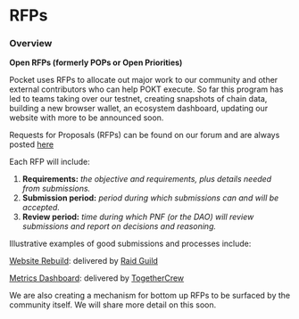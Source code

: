 # RFPs

### **Overview**&#x20;

**Open RFPs (formerly POPs or Open Priorities)**

Pocket uses RFPs to allocate out major work to our community and other external contributors who can help POKT execute. So far this program has led to teams taking over our testnet, creating snapshots of chain data, building a new browser wallet, an ecosystem dashboard, updating our website with more to be announced soon.

Requests for Proposals (RFPs) can be found on our forum and are always posted [here](https://forum.pokt.network/c/build/pop/120)

Each RFP will include:

1. **Requirements:** _the objective and requirements, plus details needed from submissions._
2. **Submission period:** _period during which submissions can and will be accepted._
3. **Review period:** _time during which PNF (or the DAO) will review submissions and report on decisions and reasoning._

Illustrative examples of good submissions and processes include:

[Website Rebuild](https://forum.pokt.network/t/allocated-priority-website-rebuild/4711?u=adrienne): delivered by [Raid Guild](https://www.raidguild.org/)

[Metrics Dashboard](https://forum.pokt.network/t/allocated-priority-pocket-network-ecosystem-metrics-dashboard/4594?u=adrienne): delivered by [TogetherCrew](https://www.togethercrew.com/)

We are also creating a mechanism for bottom up RFPs to be surfaced by the community itself. We will share more detail on this soon.
